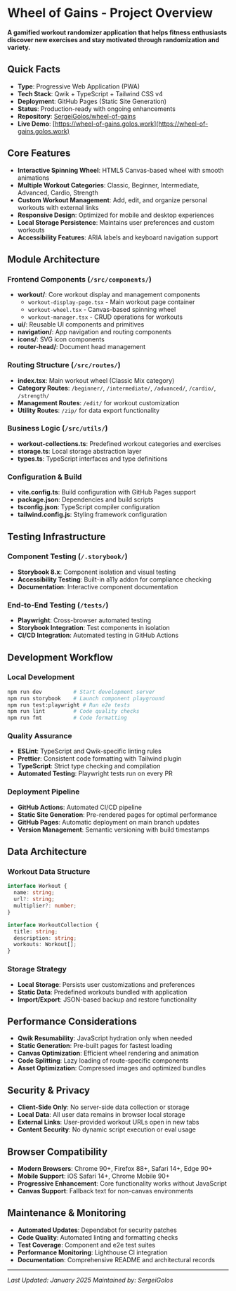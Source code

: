 # Wheel of Gains - Project Overview

**A gamified workout randomizer application that helps fitness enthusiasts discover new exercises and stay motivated through randomization and variety.**

## Quick Facts

- **Type**: Progressive Web Application (PWA)
- **Tech Stack**: Qwik + TypeScript + Tailwind CSS v4
- **Deployment**: GitHub Pages (Static Site Generation)
- **Status**: Production-ready with ongoing enhancements
- **Repository**: [SergeiGolos/wheel-of-gains](https://github.com/SergeiGolos/wheel-of-gains)
- **Live Demo**: [https://wheel-of-gains.golos.work](https://wheel-of-gains.golos.work)

## Core Features

- **Interactive Spinning Wheel**: HTML5 Canvas-based wheel with smooth animations
- **Multiple Workout Categories**: Classic, Beginner, Intermediate, Advanced, Cardio, Strength
- **Custom Workout Management**: Add, edit, and organize personal workouts with external links
- **Responsive Design**: Optimized for mobile and desktop experiences
- **Local Storage Persistence**: Maintains user preferences and custom workouts
- **Accessibility Features**: ARIA labels and keyboard navigation support

## Module Architecture

### Frontend Components (`/src/components/`)

- **workout/**: Core workout display and management components
  - `workout-display-page.tsx` - Main workout page container
  - `workout-wheel.tsx` - Canvas-based spinning wheel
  - `workout-manager.tsx` - CRUD operations for workouts
- **ui/**: Reusable UI components and primitives
- **navigation/**: App navigation and routing components
- **icons/**: SVG icon components
- **router-head/**: Document head management

### Routing Structure (`/src/routes/`)

- **index.tsx**: Main workout wheel (Classic Mix category)
- **Category Routes**: `/beginner/`, `/intermediate/`, `/advanced/`, `/cardio/`, `/strength/`
- **Management Routes**: `/edit/` for workout customization
- **Utility Routes**: `/zip/` for data export functionality

### Business Logic (`/src/utils/`)

- **workout-collections.ts**: Predefined workout categories and exercises
- **storage.ts**: Local storage abstraction layer
- **types.ts**: TypeScript interfaces and type definitions

### Configuration & Build

- **vite.config.ts**: Build configuration with GitHub Pages support
- **package.json**: Dependencies and build scripts
- **tsconfig.json**: TypeScript compiler configuration
- **tailwind.config.js**: Styling framework configuration

## Testing Infrastructure

### Component Testing (`/.storybook/`)

- **Storybook 8.x**: Component isolation and visual testing
- **Accessibility Testing**: Built-in a11y addon for compliance checking
- **Documentation**: Interactive component documentation

### End-to-End Testing (`/tests/`)

- **Playwright**: Cross-browser automated testing
- **Storybook Integration**: Test components in isolation
- **CI/CD Integration**: Automated testing in GitHub Actions

## Development Workflow

### Local Development

```bash
npm run dev          # Start development server
npm run storybook    # Launch component playground
npm run test:playwright # Run e2e tests
npm run lint         # Code quality checks
npm run fmt          # Code formatting
```

### Quality Assurance

- **ESLint**: TypeScript and Qwik-specific linting rules
- **Prettier**: Consistent code formatting with Tailwind plugin
- **TypeScript**: Strict type checking and compilation
- **Automated Testing**: Playwright tests run on every PR

### Deployment Pipeline

- **GitHub Actions**: Automated CI/CD pipeline
- **Static Site Generation**: Pre-rendered pages for optimal performance
- **GitHub Pages**: Automatic deployment on main branch updates
- **Version Management**: Semantic versioning with build timestamps

## Data Architecture

### Workout Data Structure

```typescript
interface Workout {
  name: string;
  url?: string;
  multiplier?: number;
}

interface WorkoutCollection {
  title: string;
  description: string;
  workouts: Workout[];
}
```

### Storage Strategy

- **Local Storage**: Persists user customizations and preferences
- **Static Data**: Predefined workouts bundled with application
- **Import/Export**: JSON-based backup and restore functionality

## Performance Considerations

- **Qwik Resumability**: JavaScript hydration only when needed
- **Static Generation**: Pre-built pages for fastest loading
- **Canvas Optimization**: Efficient wheel rendering and animation
- **Code Splitting**: Lazy loading of route-specific components
- **Asset Optimization**: Compressed images and optimized bundles

## Security & Privacy

- **Client-Side Only**: No server-side data collection or storage
- **Local Data**: All user data remains in browser local storage
- **External Links**: User-provided workout URLs open in new tabs
- **Content Security**: No dynamic script execution or eval usage

## Browser Compatibility

- **Modern Browsers**: Chrome 90+, Firefox 88+, Safari 14+, Edge 90+
- **Mobile Support**: iOS Safari 14+, Chrome Mobile 90+
- **Progressive Enhancement**: Core functionality works without JavaScript
- **Canvas Support**: Fallback text for non-canvas environments

## Maintenance & Monitoring

- **Automated Updates**: Dependabot for security patches
- **Code Quality**: Automated linting and formatting checks
- **Test Coverage**: Component and e2e test suites
- **Performance Monitoring**: Lighthouse CI integration
- **Documentation**: Comprehensive README and architectural records

---

_Last Updated: January 2025_
_Maintained by: SergeiGolos_
